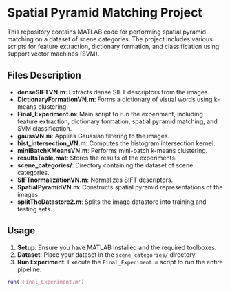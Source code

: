 # Spatial Pyramid Matching Project

This repository contains MATLAB code for performing spatial pyramid matching on a dataset of scene categories. The project includes various scripts for feature extraction, dictionary formation, and classification using support vector machines (SVM).

## Files Description

- **denseSIFTVN.m**: Extracts dense SIFT descriptors from the images.
- **DictionaryFormationVN.m**: Forms a dictionary of visual words using k-means clustering.
- **Final_Experiment.m**: Main script to run the experiment, including feature extraction, dictionary formation, spatial pyramid matching, and SVM classification.
- **gaussVN.m**: Applies Gaussian filtering to the images.
- **hist_intersection_VN.m**: Computes the histogram intersection kernel.
- **miniBatchKMeansVN.m**: Performs mini-batch k-means clustering.
- **resultsTable.mat**: Stores the results of the experiments.
- **scene_categories/**: Directory containing the dataset of scene categories.
- **SIFTnormalizationVN.m**: Normalizes SIFT descriptors.
- **SpatialPyramidVN.m**: Constructs spatial pyramid representations of the images.
- **splitTheDatastore2.m**: Splits the image datastore into training and testing sets.

## Usage

1. **Setup**: Ensure you have MATLAB installed and the required toolboxes.
2. **Dataset**: Place your dataset in the `scene_categories/` directory.
3. **Run Experiment**: Execute the `Final_Experiment.m` script to run the entire pipeline.

```matlab
run('Final_Experiment.m')
